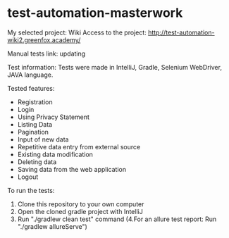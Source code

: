 # test-automation-masterwork

My selected project: Wiki
Access to the project: http://test-automation-wiki2.greenfox.academy/

Manual tests link: updating

Test information: Tests were made in IntelliJ, Gradle, Selenium WebDriver, JAVA language.

Tested features:
- Registration
- Login
- Using Privacy Statement
- Listing Data
- Pagination
- Input of new data
- Repetitive data entry from external source
- Existing data modification
- Deleting data
- Saving data from the web application
- Logout

To run the tests:
1. Clone this repository to your own computer
2. Open the cloned gradle project with IntelliJ
3. Run "./gradlew clean test" command
(4.For an allure test report: Run "./gradlew allureServe")
